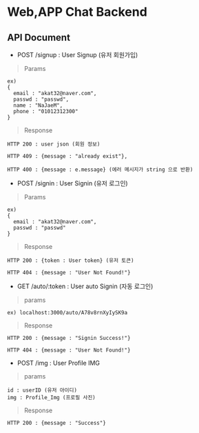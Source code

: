 # Web,APP Chat Backend


## API Document

* POST /signup : User Signup (유저 회원가입)

> Params

    ex)
    {
      email : "akat32@naver.com",
      passwd : "passwd",
      name : "NaJaeM",
      phone : "01012312300"
    }

> Response

    HTTP 200 : user json (회원 정보)

    HTTP 409 : {message : "already exist"},

    HTTP 400 : {message : e.message} (에러 메시지가 string 으로 반환)

* POST /signin : User Signin (유저 로그인)

> Params

    ex)
    {
      email : "akat32@naver.com",
      passwd : "passwd"
    }
> Response

    HTTP 200 : {token : User token} (유저 토큰)

    HTTP 404 : {message : "User Not Found!"}

* GET /auto/:token : User auto Signin (자동 로그인)

> params

    ex) localhost:3000/auto/A78v8rnXyIySK9a

> Response

    HTTP 200 : {message : "Signin Success!"}

    HTTP 404 : {message : "User Not Found!"}

* POST /img : User Profile IMG

> params

    id : userID (유저 아이디)
    img : Profile_Img (프로필 사진)

> Response

    HTTP 200 : {message : "Success"}
